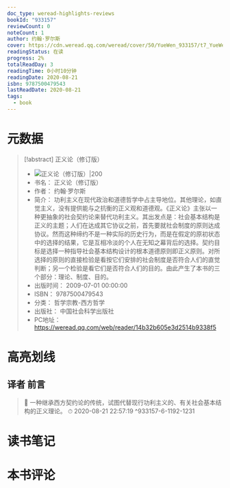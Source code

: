```yaml
---
doc_type: weread-highlights-reviews
bookId: "933157"
reviewCount: 0
noteCount: 1
author: 约翰·罗尔斯
cover: https://cdn.weread.qq.com/weread/cover/50/YueWen_933157/t7_YueWen_933157.jpg
readingStatus: 在读
progress: 2%
totalReadDay: 3
readingTime: 0小时10分钟
readingDate: 2020-08-21
isbn: 9787500479543
lastReadDate: 2020-08-21
tags:
  - book
---
```

# 元数据
> [!abstract] 正义论（修订版）
> - ![ 正义论（修订版）|200](https://cdn.weread.qq.com/weread/cover/50/YueWen_933157/t7_YueWen_933157.jpg)
> - 书名： 正义论（修订版）
> - 作者： 约翰·罗尔斯
> - 简介： 功利主义在现代政治和道德哲学中占主导地位。其他理论，如直觉主义，没有提供能与之抗衡的正义观和道德观。《正义论》主张以一种更抽象的社会契约论来替代功利主义。其出发点是：社会基本结构是正义的主题；人们在达成其它协议之前，首先要就社会制度的原则达成协议。然而这种缔约不是一种实际的历史行为，而是在假定的原初状态中的选择的结果，它是互相冷淡的个人在无知之幕背后的选择。契约目标是选择一种指导社会基本结构设计的根本道德原则即正义原则。对所选择的原则的直接检验是看按它们安排的社会制度是否符合人们的直觉判断；另一个检验是看它们是否符合人们的目的。由此产生了本书的三个部分：理论、制度、目的。
> - 出版时间： 2009-07-01 00:00:00
> - ISBN： 9787500479543
> - 分类： 哲学宗教-西方哲学
> - 出版社： 中国社会科学出版社
> - PC地址：https://weread.qq.com/web/reader/14b32b605e3d2514b9338f5

# 高亮划线

## 译者 前言

> 📌 一种继承西方契约论的传统，试图代替现行功利主义的、有关社会基本结构的正义理论。 
> ⏱ 2020-08-21 22:57:19 ^933157-6-1192-1231

# 读书笔记

# 本书评论

